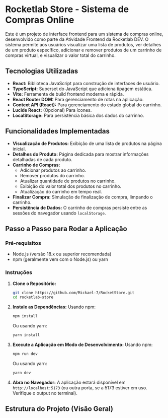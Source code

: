 # Rocketlab Store - Sistema de Compras Online

Este é um projeto de interface frontend para um sistema de compras online, desenvolvido como parte da Atividade Frontend da Rocketlab DEV. O sistema permite aos usuários visualizar uma lista de produtos, ver detalhes de um produto específico, adicionar e remover produtos de um carrinho de compras virtual, e visualizar o valor total do carrinho. 

## Tecnologias Utilizadas

* **React:** Biblioteca JavaScript para construção de interfaces de usuário.
* **TypeScript:** Superset do JavaScript que adiciona tipagem estática.
* **Vite:** Ferramenta de build frontend moderna e rápida. 
* **React Router DOM:** Para gerenciamento de rotas na aplicação.
* **Context API (React):** Para gerenciamento do estado global do carrinho.
* **Lucide React:** (Opcional) Para ícones.
* **LocalStorage:** Para persistência básica dos dados do carrinho. 

## Funcionalidades Implementadas

* **Visualização de Produtos:** Exibição de uma lista de produtos na página inicial. 
* **Detalhes do Produto:** Página dedicada para mostrar informações detalhadas de cada produto. 
* **Carrinho de Compras:** 
    * Adicionar produtos ao carrinho. 
    * Remover produtos do carrinho. 
    * Atualizar quantidade de produtos no carrinho.
    * Exibição do valor total dos produtos no carrinho.
    * Atualização do carrinho em tempo real.
* **Finalizar Compra:** Simulação de finalização de compra, limpando o carrinho. 
* **Persistência de Dados:** O carrinho de compras persiste entre as sessões do navegador usando `localStorage`. 

## Passo a Passo para Rodar a Aplicação 

### Pré-requisitos

* Node.js (versão 18.x ou superior recomendada)
* npm (geralmente vem com o Node.js) ou yarn

### Instruções

1.  **Clone o Repositório:**
    ```bash
    git clone https://github.com/Mickael-7/RocketStore.git
    cd rocketlab-store
    ```

2.  **Instale as Dependências:**
    Usando npm:
    ```bash
    npm install
    ```
    Ou usando yarn:
    ```bash
    yarn install
    ```

3.  **Execute a Aplicação em Modo de Desenvolvimento:**
    Usando npm:
    ```bash
    npm run dev
    ```
    Ou usando yarn:
    ```bash
    yarn dev
    ```

4.  **Abra no Navegador:**
    A aplicação estará disponível em `http://localhost:5173` (ou outra porta, se a 5173 estiver em uso. Verifique o output no terminal).

## Estrutura do Projeto (Visão Geral)

